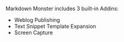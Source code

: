 ﻿Markdown Monster includes 3 built-in Addins:

* Weblog Publishing
* Text Snippet Template Expansion
* Screen Capture